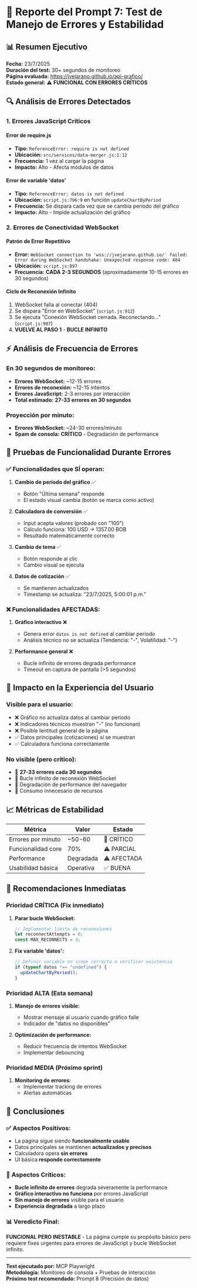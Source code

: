 # 🧪 Reporte del Prompt 7: Test de Manejo de Errores y Estabilidad

## 📊 **Resumen Ejecutivo**

**Fecha:** 23/7/2025  
**Duración del test:** 30+ segundos de monitoreo  
**Página evaluada:** https://jvejarano.github.io/api-grafico/  
**Estado general:** ⚠️ **FUNCIONAL CON ERRORES CRÍTICOS**

## 🔍 **Análisis de Errores Detectados**

### **1. Errores JavaScript Críticos**

#### **Error de require.js**

- **Tipo:** `ReferenceError: require is not defined`
- **Ubicación:** `src/services/data-merger.js:1:12`
- **Frecuencia:** 1 vez al cargar la página
- **Impacto:** Alto - Afecta módulos de datos

#### **Error de variable 'datos'**

- **Tipo:** `ReferenceError: datos is not defined`
- **Ubicación:** `script.js:796:9` en función `updateChartByPeriod`
- **Frecuencia:** Se dispara cada vez que se cambia período del gráfico
- **Impacto:** Alto - Impide actualización del gráfico

### **2. Errores de Conectividad WebSocket**

#### **Patrón de Error Repetitivo**

- **Error:** `WebSocket connection to 'wss://jvejarano.github.io/' failed: Error during WebSocket handshake: Unexpected response code: 404`
- **Ubicación:** `script.js:897`
- **Frecuencia:** **CADA 2-3 SEGUNDOS** (aproximadamente 10-15 errores en 30 segundos)

#### **Ciclo de Reconexión Infinito**

1. WebSocket falla al conectar (404)
2. Se dispara "Error en WebSocket" (`script.js:912`)
3. Se ejecuta "Conexión WebSocket cerrada. Reconectando..." (`script.js:907`)
4. **VUELVE AL PASO 1** - **BUCLE INFINITO**

## ⚡ **Análisis de Frecuencia de Errores**

### **En 30 segundos de monitoreo:**

- **Errores WebSocket:** ~12-15 errores
- **Errores de reconexión:** ~12-15 intentos
- **Errores JavaScript:** 2-3 errores por interacción
- **Total estimado:** **27-33 errores en 30 segundos**

### **Proyección por minuto:**

- **Errores WebSocket:** ~24-30 errores/minuto
- **Spam de consola:** **CRÍTICO** - Degradación de performance

## 🧪 **Pruebas de Funcionalidad Durante Errores**

### ✅ **Funcionalidades que SÍ operan:**

1. **Cambio de período del gráfico** ✅
   - Botón "Última semana" responde
   - El estado visual cambia (botón se marca como activo)
2. **Calculadora de conversión** ✅
   - Input acepta valores (probado con "100")
   - Cálculo funciona: 100 USD → 1357.00 BOB
   - Resultado matemáticamente correcto
3. **Cambio de tema** ✅

   - Botón responde al clic
   - Cambio visual se ejecuta

4. **Datos de cotización** ✅
   - Se mantienen actualizados
   - Timestamp se actualiza: "23/7/2025, 5:00:01 p.m."

### ❌ **Funcionalidades AFECTADAS:**

1. **Gráfico interactivo** ❌

   - Genera error `datos is not defined` al cambiar período
   - Análisis técnico no se actualiza (Tendencia: "-", Volatilidad: "-")

2. **Performance general** ❌
   - Bucle infinito de errores degrada performance
   - Timeout en captura de pantalla (>5 segundos)

## 🎯 **Impacto en la Experiencia del Usuario**

### **Visible para el usuario:**

- ❌ Gráfico no actualiza datos al cambiar período
- ❌ Indicadores técnicos muestran "-" (no funcionan)
- ❌ Posible lentitud general de la página
- ✅ Datos principales (cotizaciones) sí se muestran
- ✅ Calculadora funciona correctamente

### **No visible (pero crítico):**

- 🚨 **27-33 errores cada 30 segundos**
- 🚨 Bucle infinito de reconexión WebSocket
- 🚨 Degradación de performance del navegador
- 🚨 Consumo innecesario de recursos

## 📈 **Métricas de Estabilidad**

| Métrica            | Valor     | Estado      |
| ------------------ | --------- | ----------- |
| Errores por minuto | ~50-60    | 🚨 CRÍTICO  |
| Funcionalidad core | 70%       | ⚠️ PARCIAL  |
| Performance        | Degradada | ⚠️ AFECTADA |
| Usabilidad básica  | Operativa | ✅ BUENA    |

## 🔧 **Recomendaciones Inmediatas**

### **Prioridad CRÍTICA (Fix inmediato)**

1. **Parar bucle WebSocket:**

   ```javascript
   // Implementar límite de reconexiones
   let reconnectAttempts = 0;
   const MAX_RECONNECTS = 3;
   ```

2. **Fix variable 'datos':**
   ```javascript
   // Definir variable en scope correcto o verificar existencia
   if (typeof datos !== "undefined") {
     updateChartByPeriod();
   }
   ```

### **Prioridad ALTA (Esta semana)**

1. **Manejo de errores visible:**

   - Mostrar mensaje al usuario cuando gráfico falle
   - Indicador de "datos no disponibles"

2. **Optimización de performance:**
   - Reducir frecuencia de intentos WebSocket
   - Implementar debouncing

### **Prioridad MEDIA (Próximo sprint)**

1. **Monitoring de errores:**
   - Implementar tracking de errores
   - Alertas automáticas

## 🎯 **Conclusiones**

### ✅ **Aspectos Positivos:**

- La página sigue siendo **funcionalmente usable**
- Datos principales se mantienen **actualizados y precisos**
- Calculadora opera **sin errores**
- UI básica **responde correctamente**

### 🚨 **Aspectos Críticos:**

- **Bucle infinito de errores** degrada severamente la performance
- **Gráfico interactivo no funciona** por errores JavaScript
- **Sin manejo de errores** visible para el usuario
- **Experiencia degradada** a largo plazo

### 📊 **Veredicto Final:**

**FUNCIONAL PERO INESTABLE** - La página cumple su propósito básico pero requiere fixes urgentes para errores de JavaScript y bucle WebSocket infinito.

---

**Test ejecutado por:** MCP Playwright  
**Metodología:** Monitoreo de consola + Pruebas de interacción  
**Próximo test recomendado:** Prompt 8 (Precisión de datos)
